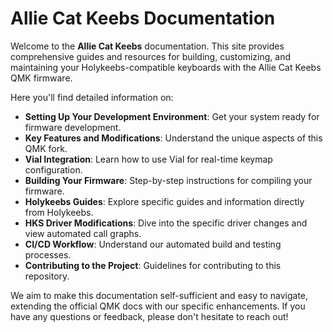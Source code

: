 # Allie Cat Keebs Documentation

Welcome to the **Allie Cat Keebs** documentation. This site provides comprehensive guides and resources for building, customizing, and maintaining your Holykeebs-compatible keyboards with the Allie Cat Keebs QMK firmware.

Here you'll find detailed information on:

*   **Setting Up Your Development Environment**: Get your system ready for firmware development.
*   **Key Features and Modifications**: Understand the unique aspects of this QMK fork.
*   **Vial Integration**: Learn how to use Vial for real-time keymap configuration.
*   **Building Your Firmware**: Step-by-step instructions for compiling your firmware.
*   **Holykeebs Guides**: Explore specific guides and information directly from Holykeebs.
*   **HKS Driver Modifications**: Dive into the specific driver changes and view automated call graphs.
*   **CI/CD Workflow**: Understand our automated build and testing processes.
*   **Contributing to the Project**: Guidelines for contributing to this repository.

We aim to make this documentation self-sufficient and easy to navigate, extending the official QMK docs with our specific enhancements. If you have any questions or feedback, please don't hesitate to reach out!
